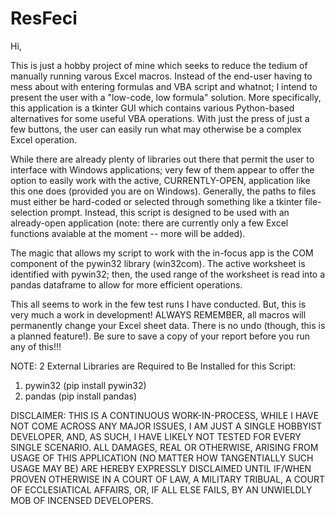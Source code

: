 # ResFeci

Hi,

This is just a hobby project of mine which seeks to reduce the tedium of manually running varous Excel macros. Instead of the end-user having to mess about with entering formulas and VBA script and whatnot; I intend to present the user with a "low-code, low formula" solution.  More specifically, this application is a tkinter GUI which contains various Python-based alternatives for some useful VBA operations.  With just the press of just a few buttons, the user can easily run what may otherwise be a complex Excel operation.

While there are already plenty of libraries out there that permit the user to interface with Windows applications; very few of them appear to offer
the option to easily work with the active, CURRENTLY-OPEN, application like this one does (provided you are on Windows).  Generally, the paths 
to files must either be hard-coded or selected through something like a tkinter file-selection prompt. Instead, this script is designed to be used with 
an already-open application (note: there are currently only a few Excel functions avaiable at the moment -- more will be added).

The magic that allows my script to work with the in-focus app is the COM component of the pywin32 library (win32com). The active worksheet is identified with pywin32; then, the used range of the worksheet is read into a pandas dataframe to allow for more efficient operations.  

This all seems to work in the few test runs I have conducted.  But, this is very much a work in development! ALWAYS REMEMBER, all macros 
will permanently change your Excel sheet data.  There is no undo (though, this is a planned feature!). Be sure to save a copy of your report before you run any of this!!!

NOTE: 2 External Libraries are Required to Be Installed for this Script: 

1) pywin32  (pip install pywin32)
2) pandas   (pip install pandas)

DISCLAIMER:  THIS IS A CONTINUOUS WORK-IN-PROCESS, WHILE I HAVE NOT COME ACROSS ANY MAJOR ISSUES, I AM JUST A SINGLE HOBBYIST DEVELOPER, AND, AS SUCH, I HAVE LIKELY NOT TESTED FOR EVERY SINGLE SCENARIO.  ALL DAMAGES, REAL OR OTHERWISE, ARISING FROM USAGE OF THIS APPLICATION (NO MATTER HOW TANGENTIALLY SUCH USAGE MAY BE) ARE HEREBY EXPRESSLY DISCLAIMED UNTIL IF/WHEN PROVEN OTHERWISE IN A COURT OF LAW, A MILITARY TRIBUAL, A COURT OF ECCLESIATICAL AFFAIRS, OR, IF ALL ELSE FAILS, BY AN UNWIELDLY MOB OF INCENSED DEVELOPERS.
